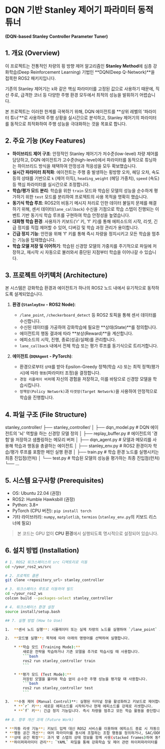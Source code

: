 # DQN 기반 Stanley 제어기 파라미터 동적 튜너
**(DQN-based Stanley Controller Parameter Tuner)**

## 1. 개요 (Overview)

이 프로젝트는 전통적인 차량의 횡 방향 제어 알고리즘인 **Stanley Method**에 심층 강화학습(Deep Reinforcement Learning) 기법인 **DQN(Deep Q-Network)**을 접목한 ROS2 패키지입니다.

기존의 Stanley 제어기는 `k`와 같은 핵심 파라미터를 고정된 값으로 사용하기 때문에, 직선 주로, 급격한 코너 등 다양한 주행 환경 모두에서 최적의 성능을 발휘하기 어렵습니다.

본 프로젝트는 이러한 한계를 극복하기 위해, DQN 에이전트를 **상위 레벨의 '파라미터 튜너'**로 사용하여 주행 상황을 실시간으로 분석하고, Stanley 제어기의 파라미터를 동적으로 최적화하여 주행 성능을 극대화하는 것을 목표로 합니다.


## 2. 주요 기능 (Key Features)

* **하이브리드 제어 구조**: 안정적인 Stanley 제어기가 저수준(low-level) 차량 제어를 담당하고, DQN 에이전트가 고수준(high-level)에서 파라미터를 동적으로 튜닝하는 하이브리드 방식을 채택하여 안정성과 적응성을 모두 확보했습니다.
* **실시간 파라미터 최적화**: 에이전트는 주행 중 발생하는 횡방향 오차, 헤딩 오차, 속도 등의 상태를 기반으로 `k` (제어 이득), `heading_weight` (헤딩 가중치), `speed` (속도) 등 핵심 파라미터를 실시간으로 조정합니다.
* **학습/평가 모드 분리**: 학습을 위한 `train` 모드와 학습된 모델의 성능을 순수하게 평가하기 위한 `test` 모드를 분리하여 프로젝트의 사용 목적을 명확히 했습니다.
* **동기식 학습 루프**: ROS2의 비동기 메시지 처리로 인한 데이터 불일치 문제를 해결하기 위해, 센서 데이터(`lane_callback`) 수신을 기점으로 학습 스텝이 진행되는 이벤트 기반 동기식 학습 루프를 구현하여 학습 안정성을 높였습니다.
* **대화형 학습 환경**: 사용자가 키보드('r' 키, 'f' 키)를 통해 에피소드의 시작, 리셋, 긴급 정지를 직접 제어할 수 있어, 디버깅 및 학습 과정 관리가 용이합니다.
* **긴급 정지 기능**: 안전을 위해 'f' 키를 통해 즉시 차량을 정지시키고 모든 학습을 멈추는 기능을 탑재했습니다.
* **학습 모델 저장 및 이어하기**: 학습된 신경망 모델의 가중치를 주기적으로 파일에 저장하고, 재시작 시 자동으로 불러와서 중단된 지점부터 학습을 이어나갈 수 있습니다.


## 3. 프로젝트 아키텍처 (Architecture)

본 시스템은 강화학습 환경과 에이전트가 하나의 ROS2 노드 내에서 유기적으로 동작하도록 설계되었습니다.

1.  **환경 (`StanleyEnv` - ROS2 Node)**:
    * `/lane_point`, `/checkerboard_detect` 등 ROS2 토픽을 통해 센서 데이터를 수신합니다.
    * 수신된 데이터를 가공하여 강화학습에 필요한 **상태(State)**를 정의합니다.
    * 에이전트의 행동 결과에 따라 **보상(Reward)**을 계산합니다.
    * 에피소드의 시작, 진행, 종료(성공/실패)를 관리합니다.
    * `lane_callback` 내에서 전체 학습 또는 평가 루프를 동기식으로 트리거합니다.

2.  **에이전트 (`DQNAgent` - PyTorch)**:
    * 환경으로부터 `상태`를 받아 Epsilon-Greedy 정책(학습 시) 또는 최적 정책(평가 시)에 따라 `행동`(파라미터 조정)을 결정합니다.
    * `경험 리플레이 버퍼`에 자신의 경험을 저장하고, 이를 바탕으로 신경망 모델을 학습시킵니다.
    * `정책망(Policy Network)`과 `타겟망(Target Network)`을 사용하여 안정적으로 학습을 진행합니다.


## 4. 파일 구조 (File Structure)

stanley_controller/
├── stanley_controller/
│   ├── dqn_model.py          # DQN 에이전트의 '뇌' 역할을 하는 신경망 모델 정의
│   ├── replay_buffer.py      # 에이전트의 '경험'을 저장하고 샘플링하는 메모리 버퍼
│   ├── dqn_agent.py          # 모델과 메모리를 사용해 학습과 행동을 총괄하는 에이전트
│   ├── stanley_env.py        # ROS2 환경이자 학습/평가 루프를 포함한 메인 실행 환경
│   ├── train.py              # 학습 환경 노드를 실행시키는 최종 진입점(런처)
│   └── test.py               # 학습된 모델의 성능을 평가하는 최종 진입점(런처)
└── ...

## 5. 시스템 요구사항 (Prerequisites)

* OS: Ubuntu 22.04 (권장)
* ROS2: Humble Hawksbill (권장)
* Python: 3.8+
* PyTorch (CPU 버전): `pip install torch`
* 기타 라이브러리: `numpy`, `matplotlib`, `termios` (`stanley_env.py`의 키보드 리스너에 필요)

> 본 코드는 GPU 없이 **CPU 환경**에서 실행되도록 명시적으로 설정되어 있습니다.


## 6. 설치 방법 (Installation)

```bash
# 1. ROS2 워크스페이스의 src 디렉토리로 이동
cd ~/your_ros2_ws/src

# 2. 프로젝트 클론
git clone <repository_url> stanley_controller

# 3. 워크스페이스 루트로 이동하여 빌드
cd ~/your_ros2_ws
colcon build --packages-select stanley_controller

# 4. 워크스페이스 환경 설정
source install/setup.bash

## 7. 실행 방법 (How to Use)

1.  **센서 노드 실행**: 시뮬레이터 또는 실제 차량의 노드를 실행하여 `/lane_point` 토픽과 `/checkerboard_detect` 토픽이 발행되도록 준비합니다.

2.  **모드별 실행**: 목적에 따라 아래의 명령어를 선택하여 실행합니다.

    * **학습 모드 (Training Mode):**
        새로운 전략을 학습하거나 기존 모델을 추가로 학습시킬 때 사용합니다.
        ```bash
        ros2 run stanley_controller train
        ```

    * **평가 모드 (Test Mode):**
        저장된 모델을 불러와 학습 없이 순수한 주행 성능을 평가할 때 사용합니다.
        ```bash
        ros2 run stanley_controller test
        ```

3.  **수동 제어 (Manual Control)**: 실행된 터미널 창을 활성화하고 키보드로 제어합니다.
    * **`r` 키**: 새로운 에피소드를 시작하거나 현재 에피소드를 강제로 리셋합니다.
    * **`f` 키**: 긴급 정지 기능입니다. 즉시 차량을 멈추고 모든 학습 활동을 중단합니다. 'r' 키를 눌러 리셋하기 전까지 정지 상태가 유지됩니다.

## 8. 향후 개선 과제 (Future Work)

* **자동 리셋 기능**: 키보드 입력 대신 ROS2 서비스를 이용하여 에피소드 종료 시 자동으로 차량을 리셋하는 기능 추가.
* **행동 공간 개선**: 여러 파라미터를 동시에 조절하는 조합 행동을 정의하거나, SAC/DDPG 등 연속적인 행동 공간을 다루는 알고리즘 도입.
* **상태 공간 확장**: 과거 몇 스텝의 상태 정보를 함께 사용(stacked frames)하여 동적인 상황 변화에 더 잘 대응하도록 개선.
* **하이퍼파라미터 관리**: `YAML` 파일을 통해 강화학습 및 제어 관련 하이퍼파라미터를 관리하여 실험의 재현성과 편의성 증대.

